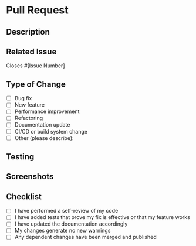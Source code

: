 # Pull Request

## Description
<!-- Describe the changes in this PR -->

## Related Issue
<!-- Link to the related issue -->

Closes #[Issue Number]

## Type of Change
<!-- Check relevant options -->
- [ ] Bug fix
- [ ] New feature
- [ ] Performance improvement
- [ ] Refactoring
- [ ] Documentation update
- [ ] CI/CD or build system change
- [ ] Other (please describe):

## Testing
<!-- Describe the testing you've done -->

## Screenshots
<!-- If applicable, add screenshots to help explain your changes -->

## Checklist
- [ ] I have performed a self-review of my code
- [ ] I have added tests that prove my fix is effective or that my feature works
- [ ] I have updated the documentation accordingly
- [ ] My changes generate no new warnings
- [ ] Any dependent changes have been merged and published 